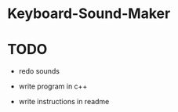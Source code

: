 # Keyboard-Sound-Maker

# TODO

- redo sounds

- write program in c++

- write instructions in readme
